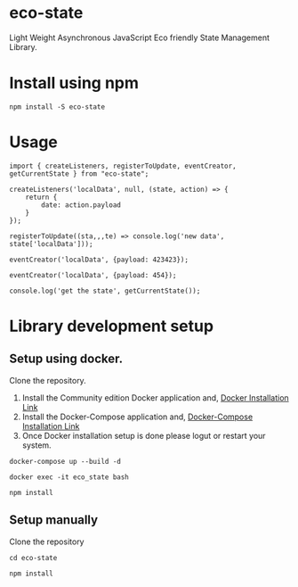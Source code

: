 # eco-state

Light Weight Asynchronous JavaScript Eco friendly State Management Library.

# Install using npm

```
npm install -S eco-state
```

# Usage

```
import { createListeners, registerToUpdate, eventCreator, getCurrentState } from "eco-state";

createListeners('localData', null, (state, action) => {
    return {
        date: action.payload
    }
});

registerToUpdate((sta,,,te) => console.log('new data', state['localData']));

eventCreator('localData', {payload: 423423});

eventCreator('localData', {payload: 454});

console.log('get the state', getCurrentState());
```

# Library development setup

## Setup using docker.

Clone the repository.

1. Install the Community edition Docker application and, [Docker Installation Link](https://docs.docker.com/install/linux/docker-ce/ubuntu/)
2. Install the Docker-Compose application and, [Docker-Compose Installation Link](https://docs.docker.com/compose/install/) 
3. Once Docker installation setup is done please logut or restart your system.

```
docker-compose up --build -d
```

```
docker exec -it eco_state bash
```

```
npm install
```

## Setup manually

Clone the repository

```
cd eco-state
```

```
npm install
```